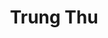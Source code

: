 ---
layout: "category-page"
title: "Trung Thu"
description: "Tải miễn phí file đồ hoạ vector Trung Thu png jpg pdf ai crd..."
permalink: "/category/trung-thu/"
image: "/assets/images/background-trung-thu-212.jpg"
color: "#121826"
---